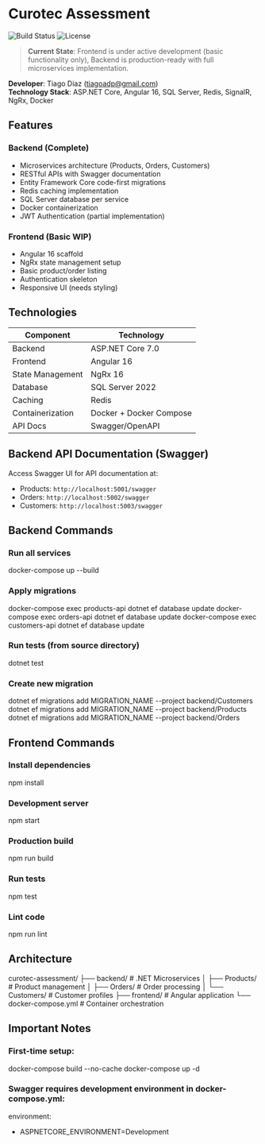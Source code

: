 # Curotec Assessment
![Build Status](https://img.shields.io/badge/build-passing-brightgreen)
![License](https://img.shields.io/badge/license-MIT-blue)

> **Current State**: Frontend is under active development (basic functionality only), Backend is production-ready with full microservices implementation.

**Developer**: Tiago Diaz (tiagoadp@gmail.com)  
**Technology Stack**: ASP.NET Core, Angular 16, SQL Server, Redis, SignalR, NgRx, Docker

## Features

### Backend (Complete)
- Microservices architecture (Products, Orders, Customers)
- RESTful APIs with Swagger documentation
- Entity Framework Core code-first migrations
- Redis caching implementation
- SQL Server database per service
- Docker containerization
- JWT Authentication (partial implementation)

### Frontend (Basic WIP)
- Angular 16 scaffold
- NgRx state management setup
- Basic product/order listing
- Authentication skeleton
- Responsive UI (needs styling)

## Technologies

| Component       | Technology                          |
|-----------------|-------------------------------------|
| Backend         | ASP.NET Core 7.0                    |
| Frontend        | Angular 16                          |
| State Management| NgRx 16                             |
| Database        | SQL Server 2022                     |
| Caching         | Redis                               |
| Containerization| Docker + Docker Compose             |
| API Docs        | Swagger/OpenAPI                     |

## Backend API Documentation (Swagger)

Access Swagger UI for API documentation at:
- Products: `http://localhost:5001/swagger`
- Orders: `http://localhost:5002/swagger` 
- Customers: `http://localhost:5003/swagger`

## Backend Commands

### Run all services
docker-compose up --build

### Apply migrations
docker-compose exec products-api dotnet ef database update
docker-compose exec orders-api dotnet ef database update
docker-compose exec customers-api dotnet ef database update

### Run tests (from source directory)
dotnet test

### Create new migration
dotnet ef migrations add MIGRATION_NAME --project backend/Customers
dotnet ef migrations add MIGRATION_NAME --project backend/Products
dotnet ef migrations add MIGRATION_NAME --project backend/Orders

## Frontend Commands

### Install dependencies
npm install

### Development server
npm start

### Production build
npm run build

### Run tests
npm test

### Lint code
npm run lint

## Architecture

curotec-assessment/
├── backend/           # .NET Microservices
│   ├── Products/      # Product management
│   ├── Orders/        # Order processing
│   └── Customers/     # Customer profiles
├── frontend/          # Angular application
└── docker-compose.yml # Container orchestration

## Important Notes
### First-time setup:
docker-compose build --no-cache
docker-compose up -d

### Swagger requires development environment in docker-compose.yml:
environment:
  - ASPNETCORE_ENVIRONMENT=Development

